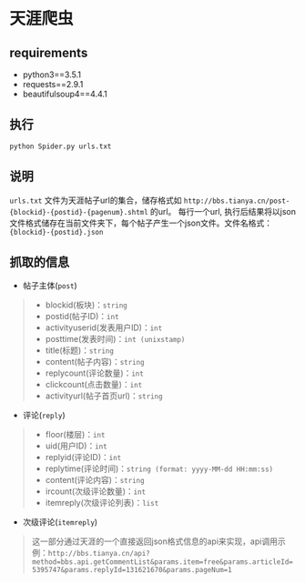# 天涯爬虫

## requirements
+ python3==3.5.1
+ requests==2.9.1
+ beautifulsoup4==4.4.1

## 执行
`python Spider.py urls.txt`

## 说明
`urls.txt` 文件为天涯帖子url的集合，储存格式如 `http://bbs.tianya.cn/post-{blockid}-{postid}-{pagenum}.shtml` 的url。
每行一个url, 执行后结果将以json文件格式储存在当前文件夹下，每个帖子产生一个json文件。文件名格式：`{blockid}-{postid}.json`

## 抓取的信息
+ 帖子主体(`post`)
> * blockid(板块)：`string`
> * postid(帖子ID)：`int`
> * activityuserid(发表用户ID)：`int`
> * posttime(发表时间)：`int (unixstamp)`
> * title(标题)：`string`
> * content(帖子内容)：`string`
> * replycount(评论数量)：`int`
> * clickcount(点击数量)：`int`
> * activityurl(帖子首页url)：`string`

+ 评论(`reply`)
> * floor(楼层)：`int`
> * uid(用户ID)：`int`
> * replyid(评论ID)：`int`
> * replytime(评论时间)：`string (format: yyyy-MM-dd HH:mm:ss)`
> * content(评论内容)：`string`
> * ircount(次级评论数量)：`int`
> * itemreply(次级评论列表)：`list`

+ 次级评论(`itemreply`)
> 这一部分通过天涯的一个直接返回json格式信息的api来实现，api调用示例：`http://bbs.tianya.cn/api?method=bbs.api.getCommentList&params.item=free&params.articleId=5395747&params.replyId=131621670&params.pageNum=1`
